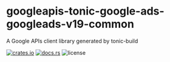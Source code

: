 # googleapis-tonic-google-ads-googleads-v19-common

A Google APIs client library generated by tonic-build

[![crates.io](https://img.shields.io/crates/v/googleapis-tonic-google-ads-googleads-v19-common)](https://crates.io/crates/googleapis-tonic-google-ads-googleads-v19-common)
[![docs.rs](https://img.shields.io/docsrs/googleapis-tonic-google-ads-googleads-v19-common)](https://docs.rs/googleapis-tonic-google-ads-googleads-v19-common)
![license](https://img.shields.io/crates/l/googleapis-tonic-google-ads-googleads-v19-common)

